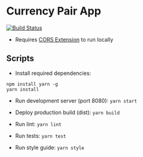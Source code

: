 # Currency Pair App
[![Build Status](https://travis-ci.org/xphong/currency-pair-app.svg?branch=master)](https://travis-ci.org/xphong/currency-pair-app)

* Requires [CORS Extension](https://chrome.google.com/webstore/detail/allow-control-allow-origi/nlfbmbojpeacfghkpbjhddihlkkiljbi) to run locally

## Scripts

* Install required dependencies:
```
npm install yarn -g
yarn install
```

* Run development server (port 8080): `yarn start`

* Deploy production build (dist): `yarn build`

* Run lint: `yarn lint`

* Run tests: `yarn test`

* Run style guide: `yarn style`
